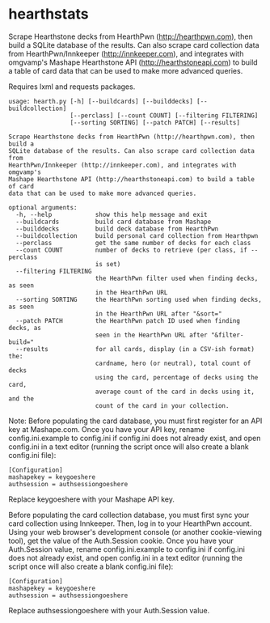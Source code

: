# hearthstats

Scrape Hearthstone decks from HearthPwn (http://hearthpwn.com), then build a
SQLite database of the results. Can also scrape card collection data from
HearthPwn/Innkeeper (http://innkeeper.com), and integrates with omgvamp's
Mashape Hearthstone API (http://hearthstoneapi.com) to build a table of card
data that can be used to make more advanced queries.

Requires lxml and requests packages.

```
usage: hearth.py [-h] [--buildcards] [--builddecks] [--buildcollection]
                 [--perclass] [--count COUNT] [--filtering FILTERING]
                 [--sorting SORTING] [--patch PATCH] [--results]

Scrape Hearthstone decks from HearthPwn (http://hearthpwn.com), then build a
SQLite database of the results. Can also scrape card collection data from
HearthPwn/Innkeeper (http://innkeeper.com), and integrates with omgvamp's
Mashape Hearthstone API (http://hearthstoneapi.com) to build a table of card
data that can be used to make more advanced queries.

optional arguments:
  -h, --help            show this help message and exit
  --buildcards          build card database from Mashape
  --builddecks          build deck database from HearthPwn
  --buildcollection     build personal card collection from Hearthpwn
  --perclass            get the same number of decks for each class
  --count COUNT         number of decks to retrieve (per class, if --perclass
                        is set)
  --filtering FILTERING
                        the HearthPwn filter used when finding decks, as seen
                        in the HearthPwn URL
  --sorting SORTING     the HearthPwn sorting used when finding decks, as seen
                        in the HearthPwn URL after "&sort="
  --patch PATCH         the HearthPwn patch ID used when finding decks, as
                        seen in the HearthPwn URL after "&filter-build="
  --results             for all cards, display (in a CSV-ish format) the:
                        cardname, hero (or neutral), total count of decks
                        using the card, percentage of decks using the card,
                        average count of the card in decks using it, and the
                        count of the card in your collection.
```

Note: Before populating the card database, you must first register for an API key at 
Mashape.com. Once you have your API key, rename config.ini.example to config.ini if 
config.ini does not already exist, and open config.ini in a text editor 
(running the script once will also create a blank config.ini file):

```
[Configuration]
mashapekey = keygoeshere
authsession = authsessiongoeshere
```

Replace keygoeshere with your Mashape API key.

Before populating the card collection database, you must first sync your card collection 
using Innkeeper. Then, log in to your HearthPwn account. Using your web browser's
development console (or another cookie-viewing tool), get the value of the Auth.Session
cookie. Once you have your Auth.Session value, rename config.ini.example to config.ini if 
config.ini does not already exist, and open config.ini in a text editor
(running the script once will also create a blank config.ini file):

```
[Configuration]
mashapekey = keygoeshere
authsession = authsessiongoeshere
```

Replace authsessiongoeshere with your Auth.Session value.
